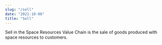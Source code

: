 ```yaml
---
slug: "/sell"
date: "2021-10-08"
title: "Sell"
---
```

Sell in the Space Resources Value Chain is the sale of goods produced with space resources to customers.
